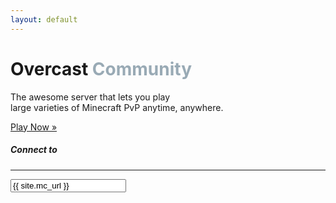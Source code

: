 ```yaml
---
layout: default
---
```


<div class="jumbotron-fluid info">
    <div class="container">
        <h1 class="heading">Overcast <span style="color:#99AAB5">Community</span></h1>
        <p class="lead">The awesome server that lets you play <br />large varieties of Minecraft PvP anytime, anywhere.</p>
        <a class="btn btn-primary btn-play" href="#play">Play Now »</a>
    </div>
</div>
<div class="container">
    <div class="row">
        <div class="col-sm-3">
            <div class="sidebar" id="play">
                <div class="card">
                    <div class="card-body">
                        <h5 class="card-title heading">Connect to</h5>
                        <hr />
                        <input class="input" data-toggle="tooltip" data-placement="top" title="Click to copy" onclick="this.select();" readonly="" type="text" value="{{ site.mc_url }}">
                    </div>
                </div>
            </div>
        </div>
        <div class="col-sm-9">
            <div class="status">
                <div class="card">
                    <div class="row no-gutters">
                        <div class="col-md-4">
                            <img src="" class="card-img-left" id="mapImage" onerror="this.src='{{ site.url }}/assets/images/map_notfound.png'">
                        </div>
                        <div class="col-md-8">
                            <div class="card-body">
                                <h5 class="card-title">
                                    <span id="mapName"></span> <span id="playerCount"></span>
                                    <span id="fallback"></span>
                                </h5>
                            </div>
                        </div>
                    </div>
                </div>
            </div>
        </div>
    </div>
</div>
